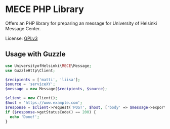 # MECE PHP Library
Offers an PHP library for preparing an message for University of Helsinki
Message Center.

License: [GPLv3](LICENSE.txt)

## Usage with Guzzle

```php
use UniversityofHelsinki\MECE\Message;
use GuzzleHttp\Client;

$recipients = ['matti', 'liisa'];
$source = 'serviceXY';
$message = new Message($recipients, $source);

$client = new Client();
$host = 'https://www.example.com';
$response = $client->request('POST', $host, ['body' => $message->export()]);
if ($response->getStatusCode() == 200) {
  echo 'Done!';
}
```